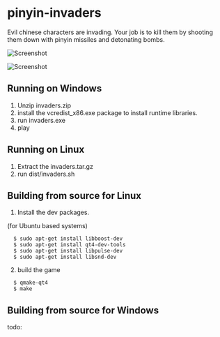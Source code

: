 pinyin-invaders
===============

Evil chinese characters are invading. Your job is to kill them by shooting
them down with pinyin missiles and detonating bombs.

![Screenshot](https://raw.githubusercontent.com/ensisoft/pinyin-invaders/master/screens/menu.png "Main menu")

![Screenshot](https://raw.githubusercontent.com/ensisoft/pinyin-invaders/master/screens/invaders.png "pinyin-invaders are attacking!")

Running on Windows
-----------------------

1. Unzip invaders.zip
1. install the vcredist_x86.exe package to install runtime libraries.
2. run invaders.exe
3. play


Running on Linux
-----------------------

1. Extract the invaders.tar.gz
2. run dist/invaders.sh



Building from source for Linux
-------------------------------

1. Install the dev packages.

  (for Ubuntu based systems)
```
  $ sudo apt-get install libboost-dev
  $ sudo apt-get install qt4-dev-tools
  $ sudo apt-get install libpulse-dev
  $ sudo apt-get install libsnd-dev

```

2. build the game

```
  $ qmake-qt4
  $ make
```


Building from source for Windows
---------------------------------

todo:
